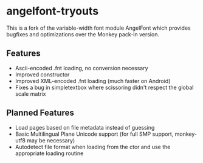 angelfont-tryouts
=================

This is a fork of the variable-width font module AngelFont which provides bugfixes and optimizations over the Monkey pack-in version.

## Features
* Ascii-encoded .fnt loading, no conversion necessary
* Improved constructor
* Improved XML-encoded .fnt loading (much faster on Android)
* Fixes a bug in simpletextbox where scissoring didn't respect the global scale matrix

## Planned Features
* Load pages based on file metadata instead of guessing
* Basic Multilingual Plane Unicode support  (for full SMP support, monkey-utf8 may be necessary)
* Autodetect file format when loading from the ctor and use the appropriate loading routine
